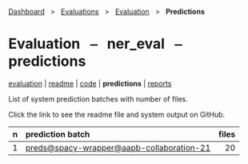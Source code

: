 [Dashboard](../../../index.md)  &nbsp; > &nbsp; [Evaluations](../../index.md)  &nbsp; > &nbsp; [Evaluation](../index.md)  &nbsp; > &nbsp; **Predictions** 

# Evaluation &nbsp; ⎯ &nbsp; ner_eval &nbsp; ⎯ &nbsp; predictions

[evaluation](../index.md) | [readme](../readme.md) | [code](../code.md) | **predictions** | [reports](../reports/index.md) 

List of system prediction batches with number of files.

Click the link to see the readme file and system output on GitHub.

| n | prediction batch | files |
| ------: | :------ | ------: |
| 1 | [preds@spacy-wrapper@aapb-collaboration-21](https://github.com/clamsproject/aapb-evaluations/tree/854eeb362d3500232982eda53bda4eb47d76df51/ner_eval/preds@spacy-wrapper@aapb-collaboration-21) | 20 |

